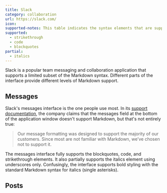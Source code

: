 ```yaml
---
title: Slack
category: collaboration
url: https://slack.com/
icon:
supported-notes: This table indicates the syntax elements that are supported in the messages interface only.
supported:
  - strikethrough
  - code
  - blockquotes
partial:
  - italics
---
```


Slack is a popular team messaging and collaboration application that supports a limited subset of the Markdown syntax. Different parts of the interface provide different levels of Markdown support.

## Messages

Slack's messages interface is the one people use most. In its [support documentation](https://get.slack.help/hc/en-us/articles/202288908-Format-your-messages#a-note-about-markdown), the company claims that the messages field at the bottom of the application window doesn't support Markdown, but that's not entirely true:

> Our message formatting was designed to support the majority of our customers. Since most are not familiar with Markdown, we’ve chosen not to support it.

The messages interface fully supports the blockquotes, code, and strikethrough elements. It also partially supports the italics element using underscores only. Confusingly, the interface supports bold styling with the standard Markdown syntax for italics (single asterisks).

## Posts
